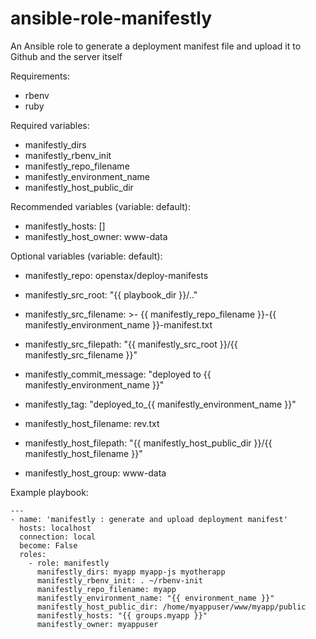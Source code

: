 # ansible-role-manifestly
An Ansible role to generate a deployment manifest file and upload it to Github and the server itself

Requirements:
  - rbenv
  - ruby

Required variables:
  - manifestly_dirs
  - manifestly_rbenv_init
  - manifestly_repo_filename
  - manifestly_environment_name
  - manifestly_host_public_dir

Recommended variables (variable: default):
  - manifestly_hosts: []
  - manifestly_host_owner: www-data

Optional variables (variable: default):
  - manifestly_repo: openstax/deploy-manifests
  - manifestly_src_root: "{{ playbook_dir }}/.."
  - manifestly_src_filename: >-
  {{ manifestly_repo_filename }}-{{ manifestly_environment_name }}-manifest.txt
  - manifestly_src_filepath: "{{ manifestly_src_root }}/{{ manifestly_src_filename }}"

  - manifestly_commit_message: "deployed to {{ manifestly_environment_name }}"
  - manifestly_tag: "deployed_to_{{ manifestly_environment_name }}"

  - manifestly_host_filename: rev.txt
  - manifestly_host_filepath: "{{ manifestly_host_public_dir }}/{{ manifestly_host_filename }}"
  - manifestly_host_group: www-data

Example playbook:
```
---
- name: 'manifestly : generate and upload deployment manifest'
  hosts: localhost
  connection: local
  become: False
  roles:
    - role: manifestly
      manifestly_dirs: myapp myapp-js myotherapp
      manifestly_rbenv_init: . ~/rbenv-init
      manifestly_repo_filename: myapp
      manifestly_environment_name: "{{ environment_name }}"
      manifestly_host_public_dir: /home/myappuser/www/myapp/public
      manifestly_hosts: "{{ groups.myapp }}"
      manifestly_owner: myappuser
```
